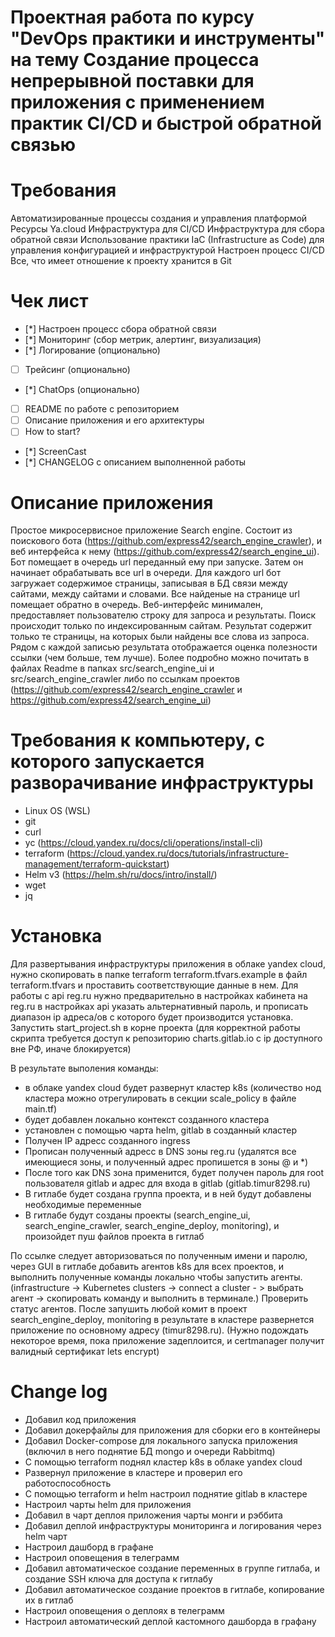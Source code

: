 # Проектная работа по курсу "DevOps практики и инструменты" на тему Создание процесса непрерывной поставки для приложения с применением практик CI/CD и быстрой обратной связью

# Требования
Автоматизированные процессы создания и управления платформой
Ресурсы Ya.cloud
Инфраструктура для CI/CD
Инфраструктура для сбора обратной связи
Использование практики IaC (Infrastructure as Code) для управления
конфигурацией и инфраструктурой
Настроен процесс CI/CD
Все, что имеет отношение к проекту хранится в Git

# Чек лист 
 - [*] Настроен процесс сбора обратной связи
 - [*] Мониторинг (сбор метрик, алертинг, визуализация)
 - [*] Логирование (опционально)
 - [ ] Трейсинг (опционально)
 - [*] ChatOps (опционально)
 - [ ] README по работе с репозиторием
 - [ ] Описание приложения и его архитектуры
 - [ ] How to start?
 - [*] ScreenCast
 - [*] CHANGELOG с описанием выполненной работы

# Описание приложения
Простое микросервисное приложение Search engine. 
Состоит из поискового бота (https://github.com/express42/search_engine_crawler), 
и веб интерфейса к нему (https://github.com/express42/search_engine_ui).
Бот помещает в очередь url переданный ему при запуске. Затем он начинает обрабатывать все url в очереди. Для каждого url бот загружает содержимое страницы, записывая в БД связи между сайтами, между сайтами и словами. Все найденые на странице url помещает обратно в очередь.
Веб-интерфейс минимален, предоставляет пользователю строку для запроса и результаты. Поиск происходит только по индексированным сайтам. Результат содержит только те страницы, на которых были найдены все слова из запроса. Рядом с каждой записью результата отображается оценка полезности ссылки (чем больше, тем лучше). Более подробно можно почитать в файлах Readme в папках src/search_engine_ui и src/search_engine_crawler либо по ссылкам проектов (https://github.com/express42/search_engine_crawler и https://github.com/express42/search_engine_ui)

# Требования к компьютеру, с которого запускается разворачивание инфраструктуры
- Linux OS (WSL)
- git
- curl
- yc (https://cloud.yandex.ru/docs/cli/operations/install-cli)
- terraform (https://cloud.yandex.ru/docs/tutorials/infrastructure-management/terraform-quickstart)
- Helm v3 (https://helm.sh/ru/docs/intro/install/)
- wget
- jq
# Установка
Для развертывания инфраструктуры приложения в облаке yandex cloud, нужно скопировать 
в папке terraform terraform.tfvars.example в файл terraform.tfvars
и проставить соответствующие данные в нем.
Для работы с api reg.ru нужно предварительно в настройках кабинета на reg.ru в настройках api указать альтернативный пароль, и прописать диапазон ip адреса/ов с которого будет производится установка.
Запустить start_project.sh в корне проекта (для корректной работы скрипта требуется доступ к репозиторию charts.gitlab.io с ip доступного вне РФ, иначе блокируется)

В результате выполения команды: 
- в облаке yandex cloud будет развернут кластер k8s (количество нод кластера можно отрегулировать в секции scale_policy в файле main.tf) 
- будет добавлен локально контекст созданного кластера
- установлен с помощью чарта helm, gitlab в созданный кластер
- Получен IP адресс созданного ingress
- Прописан полученный адресс в DNS зоны reg.ru (удалятся все имеющиеся зоны, и полученный адрес пропишется в зоны @ и *)
- После того как DNS зона применится, будет получен пароль для root пользователя gitlab и адрес для входа в gitlab (gitlab.timur8298.ru)
- В гитлабе будет создана группа проекта, и в ней будут добавлены необходимые переменные
- В гитлабе будут созданы проекты (search_engine_ui, search_engine_crawler, search_engine_deploy, monitoring), и произойдет пуш файлов проекта в гитлаб

По ссылке следует авторизоваться по полученным имени и паролю, через GUI в гитлабе добавить агентов k8s для всех проектов, и выполнить полученные команды локально чтобы запустить агенты. (infrastructure -> Kubernetes clusters -> connect a cluster - > выбрать агент -> скопировать команду и выполнить в терминале.)
Проверить статус агентов. После запушить любой комит в проект search_engine_deploy, monitoring в результате в кластере развернется приложение по основному адресу (timur8298.ru). (Нужно подождать некоторое время, пока приложение задеплоится, и certmanager получит валидный сертификат lets encrypt)



# Change log
 - Добавил код приложения
 - Добавил докерфайлы для приложения для сборки его в контейнеры
 - Добавил Docker-compose для локального запуска приложения (включил в него поднятие БД mongo и очереди Rabbitmq)
 - С помощью terraform поднял кластер k8s в облаке yandex cloud
 - Развернул приложение в кластере и проверил его работоспособность
 - С помощью terraform и helm настроил поднятие gitlab в кластере
 - Настроил чарты helm для приложения
 - Добавил в чарт деплоя приложения чарты монги и рэббита
 - Добавил деплой инфраструктуры мониторинга и логирования через helm чарт
 - Настроил дашборд в графане
 - Настроил оповещения в телеграмм
 - Добавил автоматическое создание переменных в группе гитлаба, и создание SSH ключа для доступа к гитлабу
 - Добавил автоматическое создание проектов в гитлабе, копирование их в гитлаб
 - Настроил оповещения о деплоях в телеграмм
 - Настроил автоматический деплой кастомного дашборда в графану
